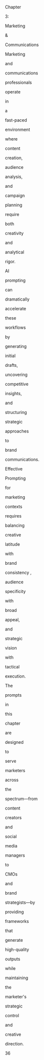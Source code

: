 Chapter
 
3:
 
Marketing
 
&
 
Communications
 
 
 
Marketing
 
and
 
communications
 
professionals
 
operate
 
in
 
a
 
fast-paced
 
environment
 
where
 
content
 
creation,
 
audience
 
analysis,
 
and
 
campaign
 
planning
 
require
 
both
 
creativity
 
and
 
analytical
 
rigor.
 
AI
 
prompting
 
can
 
dramatically
 
accelerate
 
these
 
workflows
 
by
 
generating
 
initial
 
drafts,
 
uncovering
 
competitive
 
insights,
 
and
 
structuring
 
strategic
 
approaches
 
to
 
brand
 
communications.
 
Effective
 
Prompting
 
for
 
marketing
 
contexts
 
requires
 
balancing
 
creative
 
latitude
 
with
 
brand
 
consistency ,
 
audience
 
specificity
 
with
 
broad
 
appeal,
 
and
 
strategic
 
vision
 
with
 
tactical
 
execution.
 
The
 
prompts
 
in
 
this
 
chapter
 
are
 
designed
 
to
 
serve
 
marketers
 
across
 
the
 
spectrum—from
 
content
 
creators
 
and
 
social
 
media
 
managers
 
to
 
CMOs
 
and
 
brand
 
strategists—by
 
providing
 
frameworks
 
that
 
generate
 
high-quality
 
outputs
 
while
 
maintaining
 
the
 
marketer's
 
strategic
 
control
 
and
 
creative
 
direction.
 
 
36
 
 
